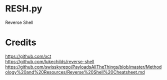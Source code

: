# RESH.py

Reverse Shell

# Credits
https://github.com/xct  
https://github.com/lukechilds/reverse-shell  
https://github.com/swisskyrepo/PayloadsAllTheThings/blob/master/Methodology%20and%20Resources/Reverse%20Shell%20Cheatsheet.md
